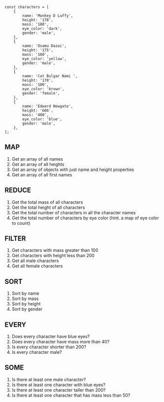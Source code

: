 ```
const characters = [
    {
        name: 'Monkey D Luffy',
        height: '178',
        mass: '180',
        eye_color: 'dark',
        gender: 'male',
    },
    {
        name: 'Osamu Dazai',
        height: '175',
        mass: '160',
        eye_color: 'yellow',
        gender: 'male',
    },
    {
        name: 'Cat Bulgar Nami ',
        height: '178',
        mass: '100',
        eye_color: 'brown',
        gender: 'female',
    },
    {
        name: 'Edward Newgate',
        height: '666',
        mass: '400',
        eye_color: 'blue',
        gender: 'male',
    },
];
```

## MAP

1. Get an array of all names
2. Get an array of all heights
3. Get an array of objects with just name and height properties
4. Get an array of all first names

## REDUCE

1. Get the total mass of all characters
2. Get the total height of all characters
3. Get the total number of characters in all the character names
4. Get the total number of characters by eye color (hint. a map of eye color to count)

## FILTER

1. Get characters with mass greater than 100
2. Get characters with height less than 200
3. Get all male characters
4. Get all female characters

## SORT

1. Sort by name
2. Sort by mass
3. Sort by height
4. Sort by gender

## EVERY

1. Does every character have blue eyes?
2. Does every character have mass more than 40?
3. Is every character shorter than 200?
4. Is every character male?

## SOME

1. Is there at least one male character?
2. Is there at least one character with blue eyes?
3. Is there at least one character taller than 200?
4. Is there at least one character that has mass less than 50?
